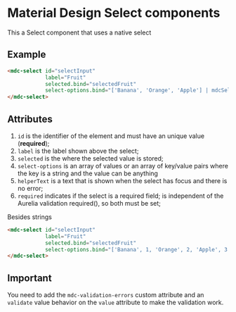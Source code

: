 
# Material Design Select components

This a Select component that uses a native select

## Example

```html
<mdc-select id="selectInput" 
            label="Fruit" 
            selected.bind="selectedFruit" 
            select-options.bind="['Banana', 'Orange', 'Apple'] | mdcSelectOptions">
</mdc-select>
```

## Attributes

1. `id` is the identifier of the element and must have an unique value (**required**);
2. `label` is the label shown above the select;
3. `selected` is the where the selected value is stored;
5. `select-options` is an array of values or an array of key/value pairs where the key is a string and the value can be anything
6. `helperText` is a text that is shown when the select has focus and there is no error;
7. `required` indicates if the select is a required field; is independent of the Aurelia validation required(), so both must be set;


Besides strings 

```html
<mdc-select id="selectInput" 
            label="Fruit" 
            selected.bind="selectedFruit" 
            select-options.bind="['Banana', 1, 'Orange', 2, 'Apple', 3 | mdcSelectOptions:true">
</mdc-select>
```

## Important

You need to add the `mdc-validation-errors` custom attribute and an `validate` value behavior on the `value` attribute to make the validation work.
